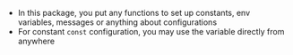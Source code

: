 - In this package, you put any functions to set up constants, env variables, messages or anything about configurations
- For constant `const` configuration, you may use the variable directly from anywhere